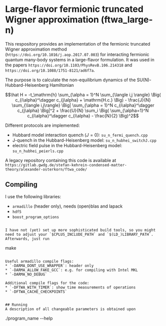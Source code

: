 # Large-flavor fermionic truncated Wigner approximation (ftwa_large-n)

This respository provides an implementation of the fermionic truncated Wigner approximation method (`https://doi.org/10.1016/j.aop.2017.07.003`) for interacting fermionic quantum many-body systems in a large-flavor formulation.
It was used in the papers `https://doi.org/10.1103/PhysRevB.106.214318` and `https://doi.org/10.1088/1751-8121/ad6f7a`.

The purpose is to calculate the non-equilibrium dynamics of the SU(N)-Hubbard-Heisenberg Hamiltonian
```math
\hat H = -t_\mathrm{h} \sum_{\alpha = 1}^N \sum_{\langle i,j \rangle} \Big( c_{i\alpha}^\dagger c_{j\alpha} + \mathrm{H.c.} \Big) - \frac{J}{N} \sum_{\langle i,j\rangle} \Big| \sum_{\alpha = 1}^N c_{i\alpha}^\dagger c_{j\alpha} \Big|^2 + \frac{U}{N} \sum_i \Big( \sum_{\alpha=1}^N c_{i\alpha}^\dagger c_{i\alpha} - \frac{N}{2} \Big)^2
```

Different protocols are implemented:
* Hubbard model interaction quench ($J = 0$): `su_n_fermi_quench.cpp`
* J-quench in the Hubbard-Heisenberg model: `su_n_hubhei_switchJ.cpp`
* electric field pulse in the Hubbard-Heisenberg model: `su_n_hubhei_peierls.cpp`

A legacy repository containing this code is available at
`https://gitlab.gwdg.de/stefan-kehrein-condensed-matter-theory/alexander-osterkorn/ftwa_code/`

## Compiling

I use the following libraries:
* `armadillo` (header only), needs (open)blas and lapack
* `hdf5`
* `boost_program_options`
```

I have not (yet) set up more sophisticated build tools, so you might need to adjust your `$CPLUS_INCLUDE_PATH` and `$(LD_)LIBRARY_PATH`.
Afterwards, just run
```
make
```

Useful armadillo compile flags:
* `-DARMA_DONT_USE_WRAPPER`: header only
* `-DARMA_ALLOW_FAKE_GCC`: e.g. for compiling with Intel MKL
* `-DARMA_NO_DEBUG`

Additional compile flags for the code:
* `-DFTWA_WITH_TIMER`: show time measurements of operations
* `-DFTWA_CACHE_CHECKPOINTS`


## Running
A description of all changeable parameters is obtained upon
```
./program_name --help
```

